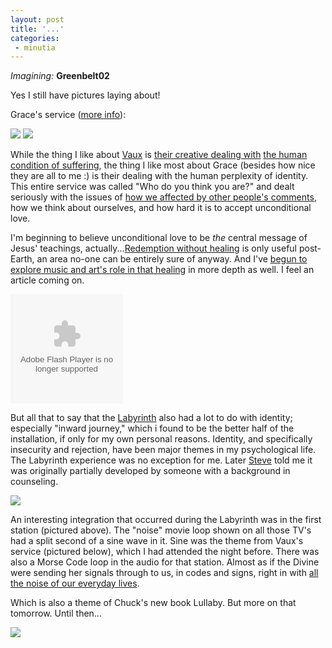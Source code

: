 ```yaml
---
layout: post
title: '...'
categories:
 - minutia
---
```


<i>Imagining:</i> <b>Greenbelt02</b>

Yes I still have pictures laying about!

Grace's service (<a href="http://www.btinternet.com/~smallritual/smallfire/Dgracepage14.html">more info</a>):

<img src="images/gb02/grace1_smlst.jpg">

<img src="images/gb02/grace2_smlst.jpg">

While the thing I like about <a href="http://www.vaux.net">Vaux</a> is <a href="http://www.danielsjourney.com/index.php?archive=2002_09_01_archive.xml&id_pass=81160232">their creative dealing with</a> <a href="http://www.danielsjourney.com/index.php?archive=2002_09_01_archive.xml&id_pass=80995080">the human condition of suffering</a>, the thing I like most about Grace (besides how nice they are all to me :) is their dealing with the human perplexity of identity. This entire service was called "Who do you think you are?" and dealt seriously with the issues of <a href="http://www.thehomelessguy.blogspot.com/2002_10_06_thehomelessguy_archive.html#82708487">how we affected by other people's comments</a>, how we think about ourselves, and how hard it is to accept unconditional love.

I'm beginning to believe unconditional love to be <i>the</i> central message of Jesus' teachings, actually...<a href="http://gs_citizen.blogspot.com/2002_10_01_gs_citizen_archive.html#82600321">Redemption without healing</a> is only useful post-Earth, an area no-one can be entirely sure of anyway. And I've <a href="http://www.danielsjourney.com/index.php?archive=2002_09_01_archive.xml&id_pass=82228300">begun to explore music and art's role in that healing</a> in more depth as well. I feel an article coming on.

<a href="http://web.ukonline.co.uk/paradigm/logo.swf"><embed src="http://web.ukonline.co.uk/paradigm/logo.swf" height=175 width=180 TYPE="application/x-shockwave-flash" quality="autohigh" PLUGINSPAGE="http://www.macromedia.com/shockwave/download/index.cgi?P1_Prod_Version=ShockwaveFlash"></EMBED></a>

But all that to say that the <a href="http://web.ukonline.co.uk/paradigm/index.htm">Labyrinth</a> also had a lot to do with identity; especially "inward journey," which i found to be the better half of the installation, if only for my own personal reasons. Identity, and specifically insecurity and rejection, have been major themes in my psychological life. The Labyrinth experience was no exception for me. Later <a href="http://www.smallritual.org">Steve</a> told me it was originally partially developed by someone with a background in counseling. 

<img src="images/gb02/laby1_sm.jpg">

An interesting integration that occurred during the Labyrinth was in the first station (pictured above). The "noise" movie loop shown on all those TV's had a split second of a sine wave in it. Sine was the theme from Vaux's service (pictured below), which I had attended the night before. There was also a Morse Code loop in the audio for that station. Almost as if the Divine were sending her signals through to us, in codes and signs, right in with <a href="http://gs_citizen.blogspot.com/2002_10_01_gs_citizen_archive.html#82791011">all the noise of our everyday lives</a>.

Which is also a theme of Chuck's new book Lullaby. But more on that tomorrow. Until then...

<img src="images/gb02/vaux_sm.jpg">

